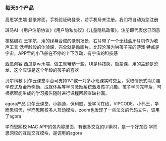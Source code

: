 ### 每天5个产品

高思学生端
登录界面，手机验证码登录，若手机号未注册，我们将自动为您注册

斑马AI
《用户注册协议》《用户隐私协议》《儿童隐私政策》，注册即代表您已同意

核桃编程
王宇航，用的绿幕合成的录制场景，右耳带了一个无线蓝牙耳机作为收声工具
低年龄段的体验课，完全就是动画片。比较沦落为哄孩子完的游戏
特点是宇宙，APP里的小飞船在不停的上下浮动，有宇宙的科技感

西瓜创客
西瓜是web端，做工就粗糙一些，UI是科技感，启蒙课，用的主题是恐龙，这个应该是这个年龄的孩子的喜欢

贝尔科教
贝尔云课堂平台可支持1V1或一对多小班课实时交互，采取情景式闯关趣学模式及金币奖励、成就体系等学习激励系统激发孩子兴趣。孩子学习完毕后，可根据智能生成的学习报告随时进行课程回顾查缺补漏。

agora产品
贝尔云课堂，小鹅通，保利威，爱学习在线，VIPCODE，小码王，学而思培优，学而思网校多人互动模块，zoom也发现了一些法文的代码文件，调用了agora

学而思网校
MAC APP的包内容里面，有很多交互的UI素材，是一个好东西
学而思网校的互动交互模块，是调用的agora

